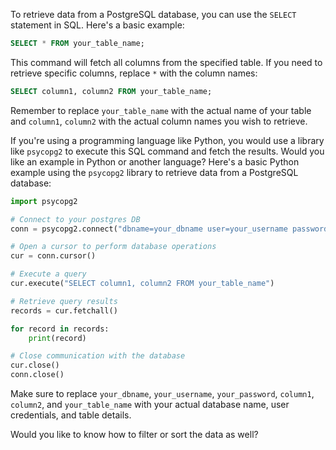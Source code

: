 To retrieve data from a PostgreSQL database, you can use the `SELECT` statement in SQL. Here's a basic example:

```sql
SELECT * FROM your_table_name;
```

This command will fetch all columns from the specified table. If you need to retrieve specific columns, replace `*` with the column names:

```sql
SELECT column1, column2 FROM your_table_name;
```

Remember to replace `your_table_name` with the actual name of your table and `column1`, `column2` with the actual column names you wish to retrieve.

If you're using a programming language like Python, you would use a library like `psycopg2` to execute this SQL command and fetch the results. Would you like an example in Python or another language?
Here's a basic Python example using the `psycopg2` library to retrieve data from a PostgreSQL database:

```python
import psycopg2

# Connect to your postgres DB
conn = psycopg2.connect("dbname=your_dbname user=your_username password=your_password")

# Open a cursor to perform database operations
cur = conn.cursor()

# Execute a query
cur.execute("SELECT column1, column2 FROM your_table_name")

# Retrieve query results
records = cur.fetchall()

for record in records:
    print(record)

# Close communication with the database
cur.close()
conn.close()
```

Make sure to replace `your_dbname`, `your_username`, `your_password`, `column1`, `column2`, and `your_table_name` with your actual database name, user credentials, and table details.

Would you like to know how to filter or sort the data as well?
